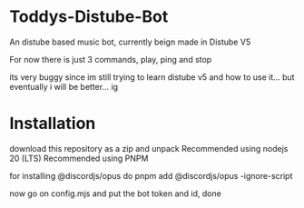 # Toddys-Distube-Bot
An distube based music bot, currently beign made in Distube V5

For now there is just 3 commands, play, ping and stop

its very buggy since im still trying to learn distube v5 and how to use it... but eventually i will be better... ig

# Installation
download this repository as a zip and unpack
Recommended using nodejs 20 (LTS)
Recommended using PNPM 

for installing @discordjs/opus do pnpm add @discordjs/opus -ignore-script

now go on config.mjs and put the bot token and id, done
